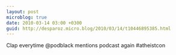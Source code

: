 ```yaml
---
layout: post
microblog: true
date: 2010-03-14 03:00 +0300
guid: http://desparoz.micro.blog/2010/03/14/t10446895385.html
---
```

Clap everytime @podblack mentions podcast again #atheistcon
